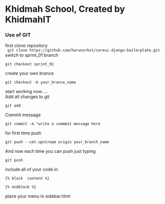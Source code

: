 # Khidmah School, Created by KhidmahIT
### Use of GIT
first clone repository   
``` git clone https://github.com/harunurkst/coreui-django-boilerplate.git```
switch to sprint_01 branch   
```
git checkout sprint_01
``` 
create your own brance   
``` 
git checkout -b your_brance_name
```
start working now.....   
Add all changes to git 
```
git add .
```
Commit message
```
git commit -m "write a commmit message here
```
for first time push
```
git push --set-upstream origin your_branch_name
```
And now each time you can push just typing 
```
git push
```


include all of your code in 

```
{% block  content %}

{% endblock %}
``` 
place your menu in sidebar.html




